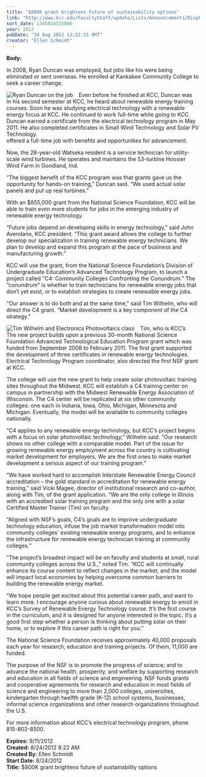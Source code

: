 ```yaml
---
title: "$800K grant brightens future of sustainability options"
link: "http://www.kcc.edu/FacultyStaff/update/Lists/Announcements/DispForm.aspx?ID=793"
sort_date: 1345814535000
year: 2012
pubDate: "24 Aug 2012 13:22:15 GMT"
creator: "Ellen Schmidt"
---
```


<div><b>Body:</b> <div class=ExternalClassDD959D7ACD0A4B67B69E00791A89DAA4>
<div>
<p>In 2008, Ryan Duncan was employed, but jobs like his were being eliminated or sent overseas. He enrolled at Kankakee Community College to seek a career change.</p>
<div style="padding-right:15px;float:left"><img alt="Ryan Duncan on the job" src="/FacultyStaff/update/PublishingImages/Ryan-Duncan-on-the-job-med.jpg"></div>
<div style="float:left">In his second semester at KCC, he heard about renewable energy training courses. Soon he was studying electrical technology with a renewable energy focus at KCC. He continued to work full-time while going to KCC. Duncan earned a certificate from the electrical technology program in May 2011. He also completed certificates in Small Wind Technology and Solar PV Technology.</div>
<p>Even before he finished at KCC, Duncan was offered a full-time job with benefits and opportunities for advancement. </p>
<p>Now, the 28-year-old Watseka resident is a service technician for utility-scale wind turbines. He operates and maintains the 53-turbine Hoosier Wind Farm in Goodland, Ind.</p>
<p>“The biggest benefit of the KCC program was that grants gave us the opportunity for hands-on training,” Duncan said. “We used actual solar panels and put up real turbines.”</p>
<p>With an $855,000 grant from the National Science Foundation, KCC will be able to train even more students for jobs in the emerging industry of renewable energy technology.</p>
<p>“Future jobs depend on developing skills in energy technology,” said John Avendano, KCC president. “This grant award allows the college to further develop our specialization in training renewable energy technicians. We plan to develop and expand this program at the pace of business and manufacturing growth.”</p>
<p>KCC will use the grant, from the National Science Foundation’s Division of Undergraduate Education’s Advanced Technology Program, to launch a project called “C4: Community Colleges Confronting the Conundrum.” The “conundrum” is whether to train technicians for renewable energy jobs that don’t yet exist, or to establish strategies to create renewable energy jobs.</p>
<p>“Our answer is to do both and at the same time,” said Tim Wilhelm, who will direct the C4 grant. “Market development is a key component of the C4 strategy.”</p>
<div style="padding-right:15px;float:left"><img alt="Tim Wilhelm and Electronics Photovoltaics class" src="/FacultyStaff/update/PublishingImages/Electronics-with-photovoltaics-lt.jpg"></div>
<div style="float:left">The new project builds upon a previous 30-month National Science Foundation Advanced Technological Education Program grant which was funded from September 2008 to February 2011. The first grant supported the development of three certificates in renewable energy technologies. </div>
<p>Tim, who is KCC’s Electrical Technology Program coordinator, also directed the first NSF grant at KCC.</p>
<p>The college will use the new grant to help create solar photovoltaic training sites throughout the Midwest. KCC will establish a C4 training center on campus in partnership with the Midwest Renewable Energy Association of Wisconsin. The C4 center will be replicated at six other community colleges: one each in Indiana, Iowa, Ohio, Michigan, Minnesota and Michigan. Eventually, the model will be available to community colleges nationally. </p>
<p>“C4 applies to any renewable energy technology, but KCC’s project begins with a focus on solar photovoltaic technology,” Wilhelm said. “Our research shows no other college with a comparable model. Part of the issue for growing renewable energy employment across the country is cultivating market development for employers. We are the first ones to make market development a serious aspect of our training program.”</p>
<p>“We have worked hard to accomplish Interstate Renewable Energy Council accreditation – the gold standard in accreditation for renewable energy training,” said Vicki Magee, director of institutional research and co-author, along with Tim, of the grant application. “We are the only college in Illinois with an accredited solar training program and the only one with a solar Certified Master Trainer (Tim) on faculty.</p>
<p>“Aligned with NSF’s goals, C4’s goals are to improve undergraduate technology education, infuse the job market transformation model into community colleges’ existing renewable energy programs, and to enhance the infrastructure for renewable energy technician training at community colleges.”</p>
<p>“The project’s broadest impact will be on faculty and students at small, rural community colleges across the U.S.,” noted Tim. “KCC will continually enhance its course content to reflect changes in the market, and the model will impact local economies by helping overcome common barriers to building the renewable energy market.</p>
<p>“We hope people get excited about this potential career path, and want to learn more. I encourage anyone curious about renewable energy to enroll in KCC’s Survey of Renewable Energy Technology course. It’s the first course in the curriculum, and it is designed for anyone interested in the topic. It’s a good first step whether a person is thinking about putting solar on their home, or to explore if this career path is right for you.”</p>
<p>The National Science Foundation receives approximately 40,000 proposals each year for research, education and training projects. Of them, 11,000 are funded.</p>
<p>The purpose of the NSF is to promote the progress of science; and to advance the national health, prosperity, and welfare by supporting research and education in all fields of science and engineering. NSF funds grants and cooperative agreements for research and education in most fields of science and engineering to more than 2,000 colleges, universities, kindergarten through twelfth grade (K-12) school systems, businesses, informal science organizations and other research organizations throughout the U.S.</p>
<p>For more information about KCC’s electrical technology program, phone 815-802-8500. <br></p></div></div></div>
<div><b>Expires:</b> 9/11/2012</div>
<div><b>Created:</b> 8/24/2012 8:22 AM</div>
<div><b>Created By:</b> Ellen Schmidt</div>
<div><b>Start Date:</b> 8/24/2012</div>
<div><b>Title:</b> $800K grant brightens future of sustainability options</div>
